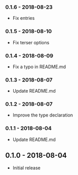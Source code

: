 ### 0.1.6 - 2018-08-23

- Fix entries

### 0.1.5 - 2018-08-10

- Fix terser options

### 0.1.4 - 2018-08-09

- Fix a typo in README.md

### 0.1.3 - 2018-08-07

- Update README.md

### 0.1.2 - 2018-08-07

- Improve the type declaration

### 0.1.1 - 2018-08-04

- Update README.md

## 0.1.0 - 2018-08-04

- Initial release

